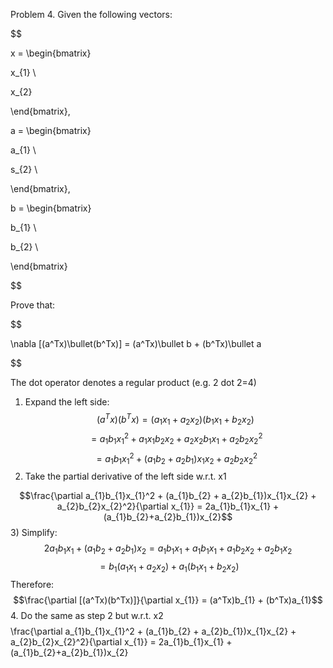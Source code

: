 Problem 4. Given the following vectors:

$$

x = \begin{bmatrix}

x_{1} \\

x_{2}

\end{bmatrix},

a = \begin{bmatrix}

a_{1} \\

s_{2} \\

\end{bmatrix},

b = \begin{bmatrix}

b_{1} \\

b_{2} \\

\end{bmatrix}

$$

Prove that:

$$

\nabla [(a^Tx)\bullet(b^Tx)] = (a^Tx)\bullet b + (b^Tx)\bullet a

$$

The dot operator denotes a regular product (e.g. 2 dot 2=4)


1) Expand the left side:
$$(a^Tx)(b^Tx) = (a_{1}x_{1}+a_{2}x_{2})(b_{1}x_{1}+b_{2}x_{2})$$
$$= a_{1}b_{1}x_{1}^2 + a_{1}x_{1}b_{2}x_{2} + a_{2}x_{2}b_{1}x_{1} + a_{2}b_{2}x_{2}^2$$
$$= a_{1}b_{1}x_{1}^2 + (a_{1}b_{2} + a_{2}b_{1})x_{1}x_{2} + a_{2}b_{2}x_{2}^2$$
2) Take the partial derivative of the left side w.r.t. x1

$$\frac{\partial a_{1}b_{1}x_{1}^2 + (a_{1}b_{2} + a_{2}b_{1})x_{1}x_{2} + a_{2}b_{2}x_{2}^2}{\partial x_{1}} = 2a_{1}b_{1}x_{1} + (a_{1}b_{2}+a_{2}b_{1})x_{2}$$
3) Simplify:
$$2a_{1}b_{1}x_{1} + (a_{1}b_{2}+a_{2}b_{1})x_{2} = a_{1}b_{1}x_{1} + a_{1}b_{1}x_{1} +a_{1}b_{2}x_{2} + a_{2}b_{1}x_{2}$$
$$= b_{1}(a_{1}x_{1}+a_{2}x_{2}) + a_{1}(b_{1}x_{1}+b_{2}x_{2})$$
Therefore:
$$\frac{\partial [(a^Tx)(b^Tx)]}{\partial x_{1}} = (a^Tx)b_{1} + (b^Tx)a_{1}$$
4. Do the same as step 2 but w.r.t. x2
$$$$\frac{\partial a_{1}b_{1}x_{1}^2 + (a_{1}b_{2} + a_{2}b_{1})x_{1}x_{2} + a_{2}b_{2}x_{2}^2}{\partial x_{1}} = 2a_{1}b_{1}x_{1} + (a_{1}b_{2}+a_{2}b_{1})x_{2}$$$$